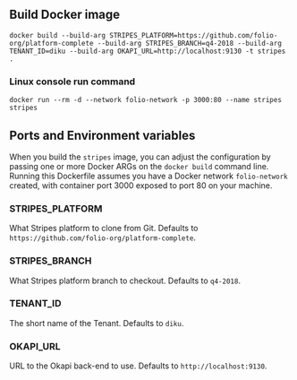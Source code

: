## Build Docker image

`docker build --build-arg STRIPES_PLATFORM=https://github.com/folio-org/platform-complete --build-arg STRIPES_BRANCH=q4-2018 --build-arg TENANT_ID=diku --build-arg OKAPI_URL=http://localhost:9130 -t stripes .`

### Linux console run command ###

`docker run --rm -d --network folio-network -p 3000:80 --name stripes stripes`

## Ports and Environment variables

When you build the `stripes` image, you can adjust the configuration by passing one or more Docker ARGs on the `docker build` command line. Running this Dockerfile assumes you have a Docker network `folio-network` created, with container port 3000 exposed to port 80 on your machine.

### STRIPES_PLATFORM

What Stripes platform to clone from Git. Defaults to `https://github.com/folio-org/platform-complete`.

### STRIPES_BRANCH

What Stripes platform branch to checkout. Defaults to `q4-2018`.

### TENANT_ID

The short name of the Tenant. Defaults to `diku`.

### OKAPI_URL

URL to the Okapi back-end to use. Defaults to `http://localhost:9130`.
